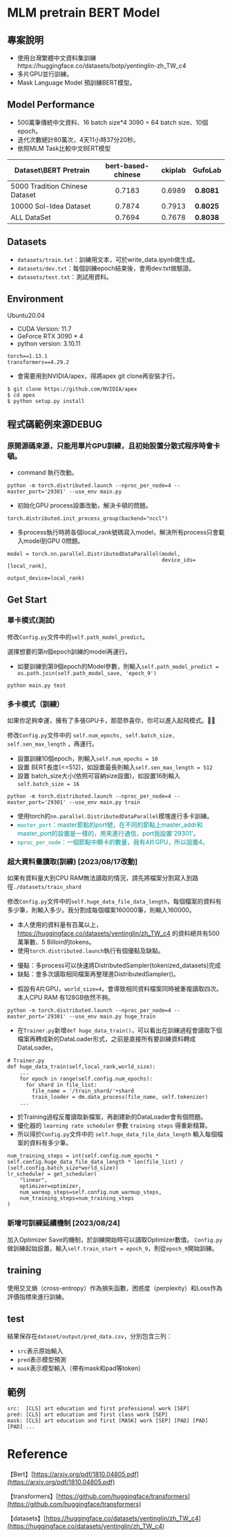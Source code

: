 # MLM pretrain BERT Model
## 專案說明

* 使用台灣繁體中文資料集訓練https://huggingface.co/datasets/botp/yentinglin-zh_TW_c4
* 多片GPU並行訓練。
* Mask Language Model 預訓練BERT模型。
## Model Performance

* 500萬筆傳統中文資料、16 batch size*4 3090 = 64 batch size、10個epoch。
* 迭代次數總計80萬次，4天11小時37分20秒。
* 依照MLM Task比較中文BERT模型

| Dataset\BERT Pretrain  | bert-based-chinese | ckiplab | GufoLab |
| ------------- |:-------------:|:-------------:|:-------------:|
| 5000 Tradition Chinese Dataset	|0.7183|	0.6989|	**0.8081**|
| 10000 Sol-Idea Dataset	| 0.7874|	0.7913|	**0.8025**|
| ALL DataSet	| 0.7694| 	0.7678| 	**0.8038**|

## Datasets
* `datasets/train.txt`：訓練用文本，可於write_data.ipynb做生成。
* `datasets/dev.txt`：每個訓練epoch結束後，會用dev.txt做驗證。
* `datasets/test.txt`：測試用資料。

## Environment
Ubuntu20.04
* CUDA Version: 11.7
* GeForce RTX 3090 * 4
* python version: 3.10.11
```
torch==1.13.1
transformers==4.29.2
```
* 會需要用到NVIDIA/apex，得將apex git clone再安裝才行。
```
$ git clone https://github.com/NVIDIA/apex
$ cd apex
$ python setup.py install
```
## 程式碼範例來源DEBUG
### 原開源碼來源，只能用單片GPU訓練，且初始設置分散式程序時會卡頓。
* command 執行改動。
```
python -m torch.distributed.launch --nproc_per_node=4 --master_port='29301' --use_env main.py
```
* 初始化GPU process設置改動，解決卡頓的問題。
```
torch.distributed.init_process_group(backend="nccl")
```
* 多process執行時將各個local_rank號碼寫入model，解決所有process只會載入model到GPU 0問題。
```
model = torch.nn.parallel.DistributedDataParallel(model,
                                                  device_ids=[local_rank],
                                                  output_device=local_rank)
```

## Get Start

### 單卡模式(測試)

修改`Config.py`文件中的`self.path_model_predict`。

選擇想要的第n個epoch訓練的model再運行。
* 如要訓練到第9個epoch的Model參數，則輸入`self.path_model_predict = os.path.join(self.path_model_save, 'epoch_9')`
```
python main.py test
```

### 多卡模式（訓練）
如果你足夠幸運，擁有了多張GPU卡，那麼恭喜你，你可以進入起飛模式。🚀🚀

修改`Config.py`文件中的 `self.num_epochs, self.batch_size, self.sen_max_length` ，再運行。

* 設置訓練10個epoch，則輸入`self.num_epochs = 10`
* 設置 BERT長度(<=512)，如設置最長則輸入`self.sen_max_length = 512`
* 設置 batch_size大小(依照可容納size設置)，如設置16則輸入`self.batch_size = 16`
```
python -m torch.distributed.launch --nproc_per_node=4 --master_port='29301' --use_env main.py train
```

* 使用torch的`nn.parallel.DistributedDataParallel`模塊進行多卡訓練。
* <font color=#009393>`master_port`：master節點的port號，在不同的節點上master_addr和master_port的設置是一樣的，用來進行通信，port我設置'29301'。</font>
* <font color=#009393>`nproc_per_node`：一個節點中顯卡的數量，我有4片GPU，所以設置4。 </font>

### 超大資料量讀取(訓練) [2023/08/17改動]
如果有資料量大到CPU RAM無法讀取的情況，請先將檔案分割寫入到路徑`./datasets/train_shard`

修改`Config.py`文件中的`self.huge_data_file_data_length`，每個檔案的資料有多少筆，則輸入多少。我分割成每個檔案160000筆，則輸入160000。
* 本人使用的資料量有百萬以上，https://huggingface.co/datasets/yentinglin/zh_TW_c4 的資料總共有500萬筆數、5 Billoin的tokens。
* 使用`torch.distributed.launch`執行有個優點及缺點。
- 優點：多process可以快速將DistributedSampler(tokenized_datasets)完成
- 缺點：會多次讀取相同檔案再整理進DistributedSampler()。
* 假設有4片GPU，`world_size=4`，會導致相同資料檔案同時被重複讀取四次。本人CPU RAM 有128GB依然不夠。
```
python -m torch.distributed.launch --nproc_per_node=4 --master_port='29301' --use_env main.py huge_train
```

* 在`Trainer.py`新增`def huge_data_train()`，可以看出在訓練過程會讀取下個檔案再轉成新的DataLoader形式，之前是直接所有要訓練資料轉成DataLoader。
```
# Trainer.py
def huge_data_train(self,local_rank,world_size):
    ...
    for epoch in range(self.config.num_epochs):
      for shard in file_list:
        file_name = '/train_shard/'+shard
        train_loader = dm.data_process(file_name, self.tokenizer)
    ...
```
* 於Training過程反覆讀取新檔案，再創建新的DataLoader會有個問題。
* 優化器的 `learning rate scheduler` 參數 `training steps` 得重新精算。
* 所以得於`Config.py`文件中的 `self.huge_data_file_data_length` 輸入每個檔案的資料有多少筆。
```
num_training_steps = int(self.config.num_epochs * self.config.huge_data_file_data_length * len(file_list) / (self.config.batch_size*world_size))
lr_scheduler = get_scheduler(
    "linear",
    optimizer=optimizer,
    num_warmup_steps=self.config.num_warmup_steps,
    num_training_steps=num_training_steps
)
```
### 新增可訓練延續機制 [2023/08/24]
加入Optimizer Save的機制，於訓練開始時可以讀取Optimizer數值。
`Config.py`做訓練起始設置，輸入`self.train_start = epoch_9`，則從`epoch_9`開始訓練。

## training
使用交叉熵（cross-entropy）作為損失函數，困惑度（perplexity）和Loss作為評價指標來進行訓練。

## test
結果保存在`dataset/output/pred_data.csv`，分別包含三列：
- `src`表示原始輸入
- `pred`表示模型預測
- `mask`表示模型輸入（帶有mask和pad等token）

## 範例

```
src:  [CLS] art education and first professional work [SEP]
pred: [CLS] art education and first class work [SEP]
mask: [CLS] art education and first [MASK] work [SEP] [PAD] [PAD] [PAD] ...
```


# Reference

【Bert】[https://arxiv.org/pdf/1810.04805.pdf](https://arxiv.org/pdf/1810.04805.pdf)

【transformers】[https://github.com/huggingface/transformers](https://github.com/huggingface/transformers)

【datasets】[https://huggingface.co/datasets/yentinglin/zh_TW_c4](https://huggingface.co/datasets/yentinglin/zh_TW_c4)





